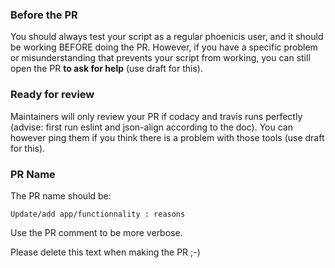 ### Before the PR
You should always test your script as a regular phoenicis user, and it should be working BEFORE doing the PR. However, if you have a specific problem or misunderstanding that prevents your script from working, you can still open the PR **to ask for help** (use draft for this). 

### Ready for review
Maintainers will only review your PR if codacy and travis runs perfectly (advise: first run eslint and json-align according to the doc). You can however ping them if you think there is a problem with those tools (use draft for this).

### PR Name
The PR name should be:
```
Update/add app/functionnality : reasons
```
Use the PR comment to be more verbose.



Please delete this text when making the PR ;-)
